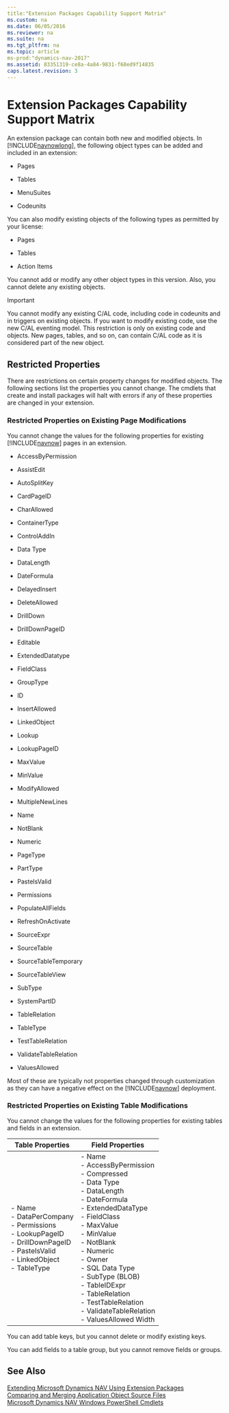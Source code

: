 ```yaml
---
title:"Extension Packages Capability Support Matrix"
ms.custom: na
ms.date: 06/05/2016
ms.reviewer: na
ms.suite: na
ms.tgt_pltfrm: na
ms.topic: article
ms-prod:"dynamics-nav-2017"
ms.assetid: 83351319-ce8a-4a84-9831-f68ed9f14835
caps.latest.revision: 3
---
```

# Extension Packages Capability Support Matrix
An extension package can contain both new and modified objects. In [!INCLUDE[navnowlong](includes/navnowlong_md.md)], the following object types can be added and included in an extension:  
  
-   Pages  
  
-   Tables  
  
-   MenuSuites  
  
-   Codeunits  
  
 You can also modify existing objects of the following types as permitted by your license:  
  
-   Pages  
  
-   Tables  
  
-   Action Items  
  
 You cannot add or modify any other object types in this version. Also, you cannot delete any existing objects.  
  
> [!IMPORTANT]  
>  You cannot modify any existing C\/AL code, including code in codeunits and in triggers on existing objects. If you want to modify existing code, use the new C\/AL eventing model. This restriction is only on existing code and objects. New pages, tables, and so on, can contain C\/AL code as it is considered part of the new object.  
  
## Restricted Properties  
 There are restrictions on certain property changes for modified objects. The following sections list the properties you cannot change. The cmdlets that create and install packages will halt with errors if any of these properties are changed in your extension.  
  
### Restricted Properties on Existing Page Modifications  
 You cannot change the values for the following properties for existing [!INCLUDE[navnow](includes/navnow_md.md)] pages in an extension.  
  
-   AccessByPermission  
  
-   AssistEdit  
  
-   AutoSplitKey  
  
-   CardPageID  
  
-   CharAllowed  
  
-   ContainerType  
  
-   ControlAddIn  
  
-   Data Type  
  
-   DataLength  
  
-   DateFormula  
  
-   DelayedInsert  
  
-   DeleteAllowed  
  
-   DrillDown  
  
-   DrillDownPageID  
  
-   Editable  
  
-   ExtendedDatatype  
  
-   FieldClass  
  
-   GroupType  
  
-   ID  
  
-   InsertAllowed  
  
-   LinkedObject  
  
-   Lookup  
  
-   LookupPageID  
  
-   MaxValue  
  
-   MinValue  
  
-   ModifyAllowed  
  
-   MultipleNewLines  
  
-   Name  
  
-   NotBlank  
  
-   Numeric  
  
-   PageType  
  
-   PartType  
  
-   PasteIsValid  
  
-   Permissions  
  
-   PopulateAllFields  
  
-   RefreshOnActivate  
  
-   SourceExpr  
  
-   SourceTable  
  
-   SourceTableTemporary  
  
-   SourceTableView  
  
-   SubType  
  
-   SystemPartID  
  
-   TableRelation  
  
-   TableType  
  
-   TestTableRelation  
  
-   ValidateTableRelation  
  
-   ValuesAllowed  
  
 Most of these are typically not properties changed through customization as they can have a negative effect on the [!INCLUDE[navnow](includes/navnow_md.md)] deployment.  
  
### Restricted Properties on Existing Table Modifications  
 You cannot change the values for the following properties for existing tables and fields in an extension.  
  
|Table Properties|Field Properties|  
|----------------------|----------------------|  
|-   Name<br />-   DataPerCompany<br />-   Permissions<br />-   LookupPageID<br />-   DrillDownPageID<br />-   PasteIsValid<br />-   LinkedObject<br />-   TableType|-   Name<br />-   AccessByPermission<br />-   Compressed<br />-   Data Type<br />-   DataLength<br />-   DateFormula<br />-   ExtendedDataType<br />-   FieldClass<br />-   MaxValue<br />-   MinValue<br />-   NotBlank<br />-   Numeric<br />-   Owner<br />-   SQL Data Type<br />-   SubType \(BLOB\)<br />-   TableIDExpr<br />-   TableRelation<br />-   TestTableRelation<br />-   ValidateTableRelation<br />-   ValuesAllowed Width|  
  
 You can add table keys, but you cannot delete or modify existing keys.  
  
 You can add fields to a table group, but you cannot remove fields or groups.  
  
## See Also  
 [Extending Microsoft Dynamics NAV Using Extension Packages](Extending-Microsoft-Dynamics-NAV-Using-Extension-Packages.md)   
 [Comparing and Merging Application Object Source Files](Comparing-and-Merging-Application-Object-Source-Files.md)   
 [Microsoft Dynamics NAV Windows PowerShell Cmdlets](Microsoft-Dynamics-NAV-Windows-PowerShell-Cmdlets.md)